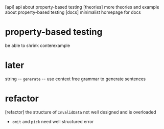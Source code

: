 [api] api about property-based testing
[theories] more theories and example about property-based testing
[docs] minimalist homepage for docs

# property-based testing

be able to shrink conterexample

# later

string -- `generate` -- use context free grammar to generate sentences

# refactor

[refactor] the structure of `InvalidData` not well designed and is overloaded

- `omit` and `pick` need well structured error
